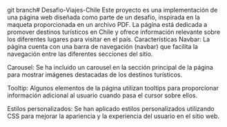 git branch# Desafio-Viajes-Chile
Este proyecto es una implementación de una página web diseñada como parte de un desafío, inspirada en la maqueta proporcionada en un archivo PDF. La página está dedicada a promover destinos turísticos en Chile y ofrece información relevante sobre los diferentes lugares para visitar en el país.
Características
Navbar: La página cuenta con una barra de navegación (navbar) que facilita la navegación entre las diferentes secciones del sitio.

Carousel: Se ha incluido un carousel en la sección principal de la página para mostrar imágenes destacadas de los destinos turísticos.

Tooltip: Algunos elementos de la página utilizan tooltips para proporcionar información adicional al usuario cuando pasa el cursor sobre ellos.

Estilos personalizados: Se han aplicado estilos personalizados utilizando CSS para mejorar la apariencia y la experiencia del usuario en el sitio web.
